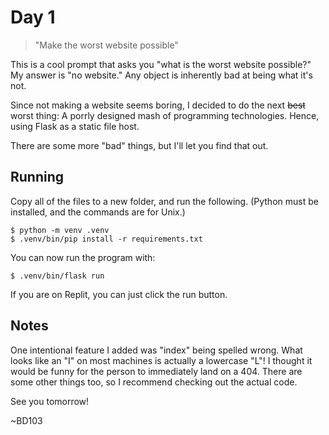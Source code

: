 # Day 1

> "Make the worst website possible"

This is a cool prompt that asks you "what is the worst website possible?" My answer is "no website." Any object is inherently bad at being what it's not.

Since not making a website seems boring, I decided to do the next ~~best~~ worst thing: A porrly designed mash of programming technologies. Hence, using Flask as a static file host.

There are some more "bad" things, but I'll let you find that out.

## Running

Copy all of the files to a new folder, and run the following. (Python must be installed, and the commands are for Unix.)

```shell
$ python -m venv .venv
$ .venv/bin/pip install -r requirements.txt
```

You can now run the program with:

```shell
$ .venv/bin/flask run
```

If you are on Replit, you can just click the run button.

## Notes

One intentional feature I added was "index" being spelled wrong. What looks like an "I" on most machines is actually a lowercase "L"! I thought it would be funny for the person to immediately land on a 404. There are some other things too, so I recommend checking out the actual code.

See you tomorrow!

~BD103

